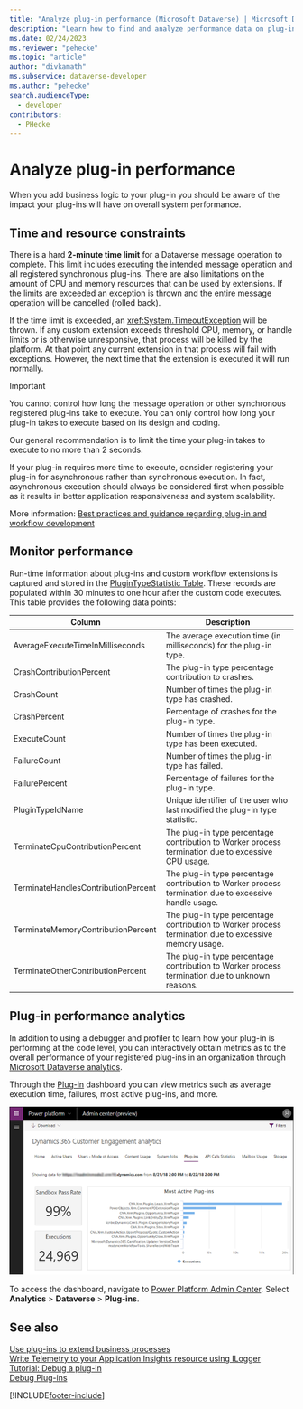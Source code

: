 ```yaml
---
title: "Analyze plug-in performance (Microsoft Dataverse) | Microsoft Docs"
description: "Learn how to find and analyze performance data on plug-ins execution."
ms.date: 02/24/2023
ms.reviewer: "pehecke"
ms.topic: "article"
author: "divkamath"
ms.subservice: dataverse-developer
ms.author: "pehecke"
search.audienceType: 
  - developer
contributors:
  - PHecke
---
```

# Analyze plug-in performance

When you add business logic to your plug-in you should be aware of the impact your plug-ins will have on overall system performance.

## Time and resource constraints

There is a hard **2-minute time limit** for a Dataverse message operation to complete. This limit includes executing the intended message operation and all registered synchronous plug-ins. There are also limitations on the amount of CPU and memory resources that can be used by extensions. If the limits are exceeded an exception is thrown and the entire message operation will be cancelled (rolled back).

If the time limit is exceeded, an <xref:System.TimeoutException> will be thrown. If any custom extension exceeds threshold CPU, memory, or handle limits or is otherwise unresponsive, that process will be killed by the platform. At that point any current extension in that process will fail with exceptions. However, the next time that the extension is executed it will run normally.

> [!IMPORTANT]
> You cannot control how long the message operation or other synchronous registered plug-ins take to execute. You can only control how long your plug-in takes to execute based on its design and coding.
>
> Our general recommendation is to limit the time your plug-in takes to execute to no more than 2 seconds.
>
> If your plug-in requires more time to execute, consider registering your plug-in for asynchronous rather than synchronous execution. In fact, asynchronous execution should always be considered first when possible as it results in better application responsiveness and system scalability.

More information: [Best practices and guidance regarding plug-in and workflow development](best-practices/business-logic/index.md)

## Monitor performance

Run-time information about plug-ins and custom workflow extensions is captured and stored in the [PluginTypeStatistic Table](reference/entities/plugintypestatistic.md). These records are populated within 30 minutes to one hour after the custom code executes. This table provides the following data points:

|**Column**|**Description**|
|--|--|
|AverageExecuteTimeInMilliseconds|The average execution time (in milliseconds) for the plug-in type. |
|CrashContributionPercent|The plug-in type percentage contribution to crashes. |
|CrashCount|Number of times the plug-in type has crashed. |
|CrashPercent|Percentage of crashes for the plug-in type. |
|ExecuteCount|Number of times the plug-in type has been executed. |
|FailureCount |Number of times the plug-in type has failed. |
|FailurePercent|Percentage of failures for the plug-in type. |
|PluginTypeIdName|Unique identifier of the user who last modified the plug-in type statistic. |
|TerminateCpuContributionPercent |The plug-in type percentage contribution to Worker process termination due to excessive CPU usage. |
|TerminateHandlesContributionPercent |The plug-in type percentage contribution to Worker process termination due to excessive handle usage. |
|TerminateMemoryContributionPercent|The plug-in type percentage contribution to Worker process termination due to excessive memory usage. |
|TerminateOtherContributionPercent|The plug-in type percentage contribution to Worker process termination due to unknown reasons. |

## Plug-in performance analytics

In addition to using a debugger and profiler to learn how your plug-in is performing at the code level, you can interactively obtain metrics as to the overall performance of your registered plug-ins in an organization through [Microsoft Dataverse analytics](/power-platform/admin/analytics-common-data-service).

Through the [Plug-in](/power-platform/admin/analytics-common-data-service#plug-ins) dashboard you can view metrics such as average execution time, failures, most active plug-ins, and more.

![Analytics plug-in dashboard.](media/cds-insights-plugins.png)

To access the dashboard, navigate to [Power Platform Admin Center](https://admin.powerplatform.microsoft.com/). Select **Analytics** > **Dataverse** > **Plug-ins**.

## See also

[Use plug-ins to extend business processes](plug-ins.md)  
[Write Telemetry to your Application Insights resource using ILogger](application-insights-ilogger.md)  
[Tutorial: Debug a plug-in](tutorial-debug-plug-in.md)  
[Debug Plug-ins](debug-plug-in.md)


[!INCLUDE[footer-include](../../includes/footer-banner.md)]
